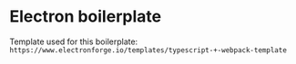 # Electron boilerplate

Template used for this boilerplate: `https://www.electronforge.io/templates/typescript-+-webpack-template`
